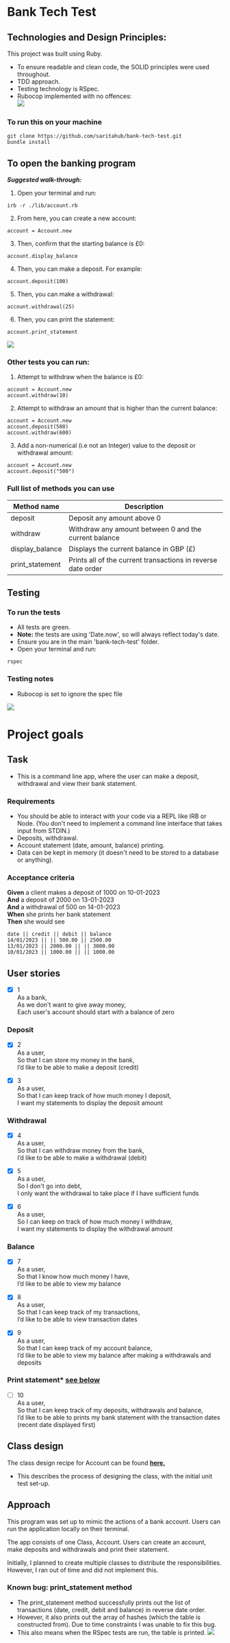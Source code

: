 # Bank Tech Test

## Technologies and Design Principles:   
This project was built using Ruby. 
- To ensure readable and clean code, the SOLID principles were used throughout. 
- TDD approach.
- Testing technology is RSpec. 
- Rubocop implemented with no offences: </br>
![](images/rubocop_image.jpeg)

### To run this on your machine
```shell
git clone https://github.com/saritahub/bank-tech-test.git
bundle install
```

## To open the banking program 
**_Suggested walk-through:_** 

1. Open your terminal and run: 
```shell
irb -r ./lib/account.rb
```
2. From here, you can create a new account:
```shell
account = Account.new
```

3. Then, confirm that the starting balance is £0:  
```shell
account.display_balance
```
  
4. Then, you can make a deposit. For example:  
```shell
account.deposit(100)
```

5. Then, you can make a withdrawal: 
```shell
account.withdrawal(25)
```

6. Then, you can print the statement: 
```shell
account.print_statement
```
![](images/Account_Demo.jpeg)


### Other tests you can run: 
1. Attempt to withdraw when the balance is £0:
```shell
account = Account.new 
account.withdraw(10)
```

2. Attempt to withdraw an amount that is higher than the current balance: 
```shell
account = Account.new
account.deposit(500)
account.withdraw(600)
```

3. Add a non-numerical (i.e not an Integer) value to the deposit or withdrawal amount:
```shell
account = Account.new
account.deposit("500")
```

### Full list of methods you can use

| Method name     | Description                                                  |
|-----------------|--------------------------------------------------------------|
| deposit         | Deposit any amount above 0                                   |
| withdraw        | Withdraw any amount between 0 and the current balance        |
| display_balance | Displays the current balance in GBP (£)                      |
| print_statement | Prints all of the current transactions in reverse date order | 

## Testing
### To run the tests
- All tests are green. 
- **Note:** the tests are using 'Date.now', so will always reflect today's date.
- Ensure you are in the main 'bank-tech-test' folder.
- Open your terminal and run: 
```shell
rspec
```

### Testing notes
- Rubocop is set to ignore the spec file 

![](images/RSpec_tests.jpeg)
# Project goals

## Task
- This is a command line app, where the user can make a deposit, withdrawal and view their bank statement. 

### Requirements

* You should be able to interact with your code via a REPL like IRB or Node.  (You don't need to implement a command line interface that takes input from STDIN.)
* Deposits, withdrawal.
* Account statement (date, amount, balance) printing.
* Data can be kept in memory (it doesn't need to be stored to a database or anything).

### Acceptance criteria

**Given** a client makes a deposit of 1000 on 10-01-2023  
**And** a deposit of 2000 on 13-01-2023  
**And** a withdrawal of 500 on 14-01-2023  
**When** she prints her bank statement  
**Then** she would see

```
date || credit || debit || balance
14/01/2023 || || 500.00 || 2500.00
13/01/2023 || 2000.00 || || 3000.00
10/01/2023 || 1000.00 || || 1000.00
```

## User stories
- [x] 1<br />
As a bank,<br />
As we don't want to give away money,<br />
Each user's account should start with a balance of zero

### Deposit 
- [x] 2<br />
As a user,<br />
So that I can store my money in the bank, <br />
I’d like to be able to make a deposit (credit)

- [x] 3<br />
  As a user,<br />
  So that I can keep track of how much money I deposit, <br />
  I want my statements to display the deposit amount

### Withdrawal
- [x] 4<br />
As a user,<br />
So that I can withdraw money from the bank, <br />
I’d like to be able to make a withdrawal (debit) 

- [x] 5 <br />
As a user, <br />
So I don't go into debt, <br />
I only want the withdrawal to take place if I have sufficient funds

- [x] 6 <br />
  As a user, <br />
  So I can keep on track of how much money I withdraw, <br />
  I want my statements to display the withdrawal amount

### Balance
- [x] 7<br />
As a user,<br />
So that I know how much money I have,<br />
I’d like to be able to view my balance 

- [x] 8<br />
  As a user,<br />
  So that I can keep track of my transactions,<br />
  I’d like to be able to view transaction dates

- [x] 9<br />
  As a user,<br />
  So that I can keep track of my account balance,<br />
  I’d like to be able to view my balance after making a withdrawals and deposits

### Print statement* [see below](https://github.com/saritahub/bank-tech-test#known-bug-print_statement-method)
- [ ] 10<br />
As a user,<br />
So that I can keep track of my deposits, withdrawals and balance,<br />
I’d like to be able to prints my bank statement with the transaction dates (recent date displayed first)

## Class design 
The class design recipe for Account can be found [**here.**](https://github.com/saritahub/bank-tech-test/blob/main/recipe/class_design_recipe.md)
- This describes the process of designing the class, with the initial unit test set-up.

## Approach 
This program was set up to mimic the actions of a bank account. Users can run the application locally on their terminal. 

The app consists of one Class, Account. Users can create an account, make deposits and withdrawals and print their statement. 

Initially, I planned to create multiple classes to distribute the responsibilities. However, I ran out of time and did not implement this.

### Known bug: print_statement method 
- The print_statement method successfully prints out the list of transactions (date, credit, debit and balance) in reverse date order.
- However, it also prints out the array of hashes (which the table is constructed from). Due to time constraints I was unable to fix this bug.
- This also means when the RSpec tests are run, the table is printed.
![](images/print_statement_bug.jpeg)